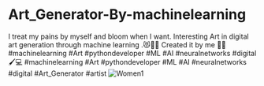 # Art_Generator-By-machinelearning
I treat my pains by myself and bloom when I want.
Interesting Art in digital art generation through machine learning .😻👌🏻
Created it by me 🙏🏻
#machinelearning #Art #pythondeveloper #ML #AI #neuralnetworks #digital 🖌️💻
#machinelearning #Art #pythondeveloper #ML #AI #neuralnetworks #digital #Art_Generator #artist
![Women1](https://user-images.githubusercontent.com/74384259/138567917-27b8393b-8022-4fcd-b480-319e63c70e4e.png)
